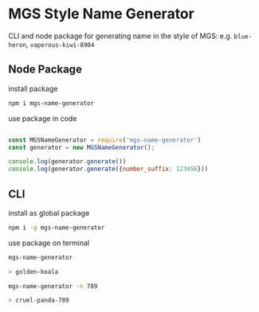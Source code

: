 # MGS Style Name Generator

CLI and node package for generating name in the style of MGS: e.g. `blue-heron`, `vaperous-kiwi-8904`

## Node Package

install package
```bash
npm i mgs-name-generator
```

use package in code
```js

const MGSNameGenerator = require('mgs-name-generator')
const generator = new MGSNameGenerator();

console.log(generator.generate())
console.log(generator.generate({number_suffix: 123456}))

```


## CLI

install as global package
```bash
npm i -g mgs-name-generator
```

use package on terminal
```bash
mgs-name-generator

> golden-koala

mgs-name-generator -n 789

> cruel-panda-789
```